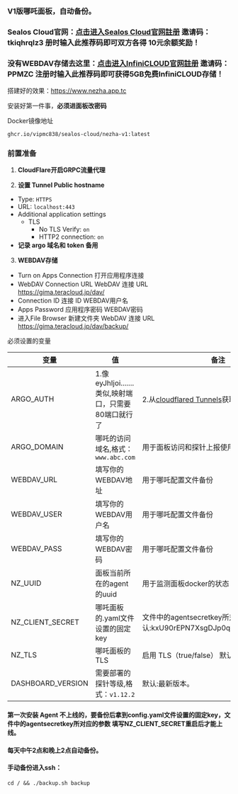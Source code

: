 ### V1版哪吒面板，自动备份。

### Sealos Cloud官网：[点击进入Sealos Cloud官网註册](https://cloud.sealos.run/?uid=tkiqhrqlz3) 邀请码：tkiqhrqlz3  册时输入此推荐码即可双方各得 10元余额奖励！

### 没有WEBDAV存储去这里：[点击进入InfiniCLOUD官网註册](https://infini-cloud.net/en) 邀请码：PPMZC  注册时输入此推荐码即可获得5GB免费InfiniCLOUD存储！

搭建好的效果：https://www.nezha.app.tc

安装好第一件事，**必须进面板改密码**

Docker镜像地址
```
ghcr.io/vipmc838/sealos-cloud/nezha-v1:latest
```

### 前置准备
1. **CloudFlare开启GRPC流量代理**

2. **设置 Tunnel Public hostname**

  - Type: `HTTPS`
  - URL: `localhost:443`
  - Additional application settings
    - TLS
      - No TLS Verify: `on`
      - HTTP2 connection: `on`
  - **记录 argo 域名和 token 备用**

3. **WEBDAV存储**

  - Turn on Apps Connection  打开应用程序连接
  - WebDAV Connection URL  WebDAV 连接 URL	https://gima.teracloud.jp/dav/
  - Connection ID  连接 ID WEBDAV用户名
  - Apps Password  应用程序密码 WEBDAV密码
  - 进入File Browser 新建文件夹 WebDAV 连接 URL	https://gima.teracloud.jp/dav/backup/

  
必须设置的变量

| 变量 | 值 | 备注 |
| --- | --- | --- |
ARGO_AUTH | 1.像eyJhIjoi.......类似,映射端口，只需要80端口就行了 | 2.从[cloudflared Tunnels](https://one.dash.cloudflare.com/)获取的 Argo Token | 
ARGO_DOMAIN | 哪吒的访问域名,格式：`www.abc.com` | 用于面板访问和探针上报使用 |
WEBDAV_URL | 填写你的WEBDAV地址 | 用于哪吒配置文件备份 |
WEBDAV_USER | 填写你的WEBDAV用户名 | 用于哪吒配置文件备份 |
WEBDAV_PASS | 填写你的WEBDAV密码 | 用于哪吒配置文件备份 |
NZ_UUID | 面板当前所在的agent的uuid | 用于监测面板docker的状态 |
NZ_CLIENT_SECRET | 哪吒面板的.yaml文件设置的固定key | 文件中的agentsecretkey所对应的参数 默认:kxU90rEPN7XsgDJp0qCG87UGdFYoTFkE|
NZ_TLS | 哪吒面板的TLS | 启用 TLS（true/false） 默认:false|
DASHBOARD_VERSION | 需要部署的探针等级,格式：`v1.12.2`| 默认:最新版本。 |


#### 第一次安装 Agent 不上线的，要备份后拿到config.yaml文件设置的固定key，文件中的agentsecretkey所对应的参数 填写NZ_CLIENT_SECRET重启后才能上线。

#### 每天中午2点和晚上2点自动备份。

#### 手动备份进入ssh：
```
cd / && ./backup.sh backup
```
